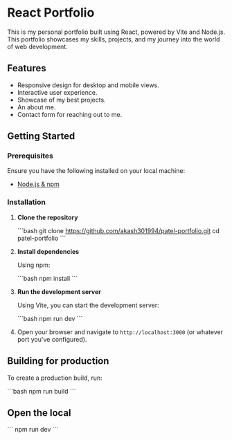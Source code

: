 
# React Portfolio

This is my personal portfolio built using React, powered by Vite and Node.js. This portfolio showcases my skills, projects, and my journey into the world of web development.

## Features

- Responsive design for desktop and mobile views.
- Interactive user experience.
- Showcase of my best projects.
- An about me.
- Contact form for reaching out to me.

## Getting Started

### Prerequisites

Ensure you have the following installed on your local machine:

- [Node.js & npm](https://nodejs.org/)

### Installation

1. **Clone the repository**

   \```bash
   git clone https://github.com/akash301994/patel-portfolio.git
   cd patel-portfolio
   \```

2. **Install dependencies**

   Using npm:

   \```bash
   npm install
   \```

3. **Run the development server**

   Using Vite, you can start the development server:

   \```bash
   npm run dev
   \```


4. Open your browser and navigate to `http://localhost:3000` (or whatever port you've configured).

## Building for production

To create a production build, run:

\```bash
npm run build
\```

## Open the local

\```
npm run dev
\```




